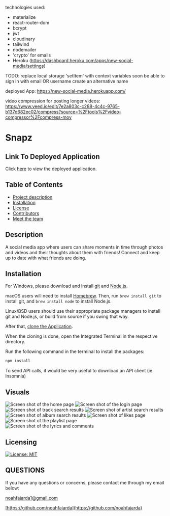 technologies used:

- materialize
- react-router-dom
- bcrypt
- jwt
- cloudinary
- tailwind
- nodemailer
- 'crypto' for emails
- Heroku (https://dashboard.heroku.com/apps/new-social-media/settings)

TODO:
replace local storage 'setItem' with context variables soon
be able to sign in with email OR username
create an alternative name

deployed App: https://new-social-media.herokuapp.com/

video compression for posting longer videos: https://www.veed.io/edit/7e2a803c-c288-4c4c-9765-b137d682ec02/compress?source=%2Ftools%2Fvideo-compressor%2Fcompress-mov

# Snapz

## Link To Deployed Application

Click [here](https://new-social-media.herokuapp.com/) to view the deployed application.

## Table of Contents

- [Project description](#description)
- [Installation](#installation)
- [License](#license)
- [Contributors](#contributors)
- [Meet the team](#team)

## Description

A social media app where users can share moments in time through photos and videos and their thoughts about them with friends! Connect and keep up to date with what friends are doing.

## Installation

For Windows, please download and install [git](https://git-scm.com/downloads) and [Node.js](https://nodejs.org/en/download/).

macOS users will need to install [Homebrew](https://brew.sh/). Then, run `brew install git` to install git, and `brew install node` to install Node.js.

Linux/BSD users should use their appropriate package managers to install git and Node.js, or build from source if you swing that way.

After that, [clone the Application](https://help.github.com/en/github/creating-cloning-and-archiving-repositories/cloning-a-repository).

When the cloning is done, open the Integrated Terminal in the respective directory.

Run the following command in the terminal to install the packages:

```bash
npm install
```

To send API calls, it would be very useful to download an API client (ie. Insomnia)

## Visuals

![Screen shot of the home page](https://github.com/noahfajarda/Project-2-Juke-Joint/blob/noah-branch/assets/screenshots/for-README/Homepage.png)
![Screen shot of the login page](https://github.com/noahfajarda/Project-2-Juke-Joint/blob/noah-branch/assets/screenshots/for-README/Login%20Page.png)
![Screen shot of track search results](https://github.com/noahfajarda/Project-2-Juke-Joint/blob/noah-branch/assets/screenshots/for-README/Track%20search2.png)
![Screen shot of artist search results](https://github.com/noahfajarda/Project-2-Juke-Joint/blob/noah-branch/assets/screenshots/for-README/Artist%20search2.png)
![Screen shot of album search results](https://github.com/noahfajarda/Project-2-Juke-Joint/blob/noah-branch/assets/screenshots/for-README/Album%20search.png)
![Screen shot of likes page](https://github.com/noahfajarda/Project-2-Juke-Joint/blob/noah-branch/assets/screenshots/for-README/Likes%20page2.png)
![Screen shot of the playlist page](https://github.com/noahfajarda/Project-2-Juke-Joint/blob/noah-branch/assets/screenshots/for-README/Playlist%20page2.png)
![Screen shot of the lyrics and comments](https://github.com/noahfajarda/Project-2-Juke-Joint/blob/noah-branch/assets/screenshots/for-README/Song%20search%20with%20lyrics%20and%20comments2.png)

## Licensing

[![License: MIT](https://img.shields.io/badge/License-MIT-yellow.svg)](https://opensource.org/licenses/MIT)

## QUESTIONS

If you have any questions or concerns, please contact me through my email below:

noahfajarda1@gmail.com

[https://github.com/noahfajarda](https://github.com/noahfajarda)
